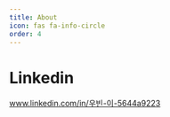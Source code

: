 ```yaml
---
title: About
icon: fas fa-info-circle
order: 4
---
```


# Linkedin
www.linkedin.com/in/우빈-이-5644a9223
